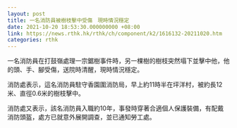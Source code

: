 ```yaml
---
layout: post
title: 一名消防員被樹枝擊中受傷　現時情況穩定
date: 2021-10-20 18:53:30.000000000 +08:00
link: https://news.rthk.hk/rthk/ch/component/k2/1616132-20211020.htm
categories: rthk
---
```


一名消防員在打鼓嶺處理一宗鋸樹事件時，另一棵樹的樹枝突然塌下並擊中他，他的頭、手、腳受傷，送院時清醒，現時情況穩定。

消防處表示，這名消防員駐守香園圍消防局，早上約11時半在坪洋村，被約長12米、直徑0.6米的樹枝擊中。

消防處又表示，該名消防員入職約10年，事發時穿著合適個人保護裝備，有配戴消防頭盔，處方已就意外展開調查，並已通知勞工處。
